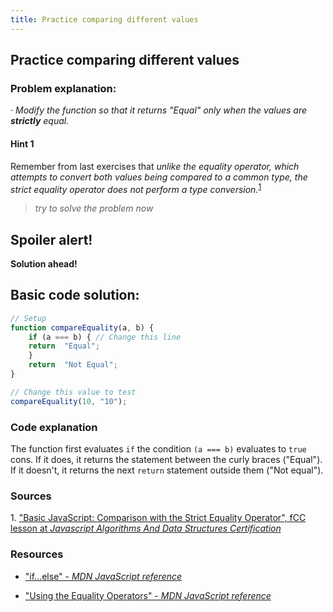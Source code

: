 ```yaml
---
title: Practice comparing different values
---
```

## Practice comparing different values


### Problem explanation:
· _Modify the function so that it returns "Equal" only when the values are **strictly** equal._

#### Hint 1
Remember from last exercises that _unlike the equality operator, which attempts to convert both values being compared to a common type, the strict equality operator does not perform a type conversion._<sup><a href="#cite1">1</a></sup>
> _try to solve the problem now_
> 

## Spoiler alert!

**Solution ahead!**

## Basic code solution:

```javascript
// Setup
function compareEquality(a, b) {
	if (a === b) { // Change this line
	return  "Equal";
	}
	return  "Not Equal";
}

// Change this value to test
compareEquality(10, "10");
```

### Code explanation
The function first evaluates `if` the condition `(a === b)` evaluates to `true` cons. If it does, it returns the statement between the curly braces ("Equal"). If it doesn't, it returns the next `return` statement outside them ("Not equal"). 

### Sources

<span id="cite1">1</span>. ["Basic JavaScript: Comparison with the Strict Equality Operator", fCC lesson at *Javascript Algorithms And Data Structures Certification*](https://learn.freecodecamp.org/javascript-algorithms-and-data-structures/basic-javascript/comparison-with-the-strict-equality-operator)

### Resources

- ["if...else" - *MDN JavaScript reference*](https://developer.mozilla.org/en-US/docs/Web/JavaScript/Reference/Statements/if...else)

- ["Using the Equality Operators" - *MDN JavaScript reference*](https://developer.mozilla.org/en-US/docs/Web/JavaScript/Reference/Operators/Comparison_Operators#Using_the_Equality_Operators)
<!--stackedit_data:
eyJoaXN0b3J5IjpbMTMwNDk5NTI0OSw1NDI0NzMyNTgsMTc1OD
Q4MTkyMl19
-->